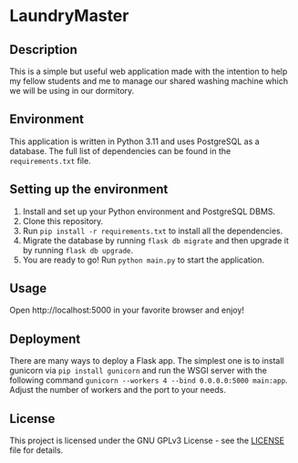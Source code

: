 # LaundryMaster

## Description

This is a simple but useful web application made with the intention
to help my fellow students and me to manage our shared washing machine
which we will be using in our dormitory.

## Environment

This application is written in Python 3.11 and uses PostgreSQL as a database.
The full list of dependencies can be found in the `requirements.txt` file.

## Setting up the environment

1. Install and set up your Python environment and PostgreSQL DBMS.
2. Clone this repository.
3. Run `pip install -r requirements.txt` to install all the dependencies.
4. Migrate the database by running `flask db migrate` and then upgrade it by running `flask db upgrade`.
5. You are ready to go! Run `python main.py` to start the application.

## Usage

Open http://localhost:5000 in your favorite browser and enjoy!


## Deployment

There are many ways to deploy a Flask app. The simplest one is to install gunicorn via `pip install gunicorn`
and run the WSGI server with the following command `gunicorn --workers 4 --bind 0.0.0.0:5000 main:app`.
Adjust the number of workers and the port to your needs.


## License

This project is licensed under the GNU GPLv3 License - see the [LICENSE](LICENSE) file for details.
